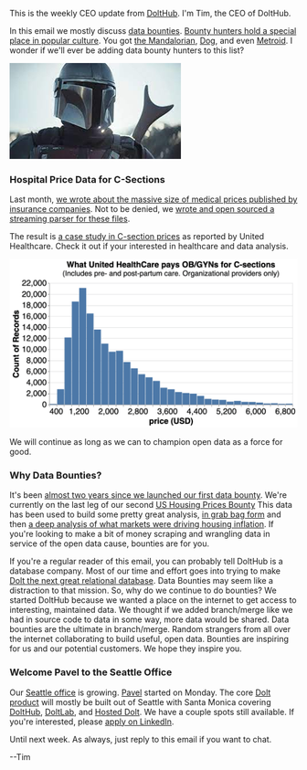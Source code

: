 This is the weekly CEO update from [DoltHub](https://www.dolthub.com/). I'm Tim, the CEO of DoltHub. 

In this email we mostly discuss [data bounties](https://www.dolthub.com/bounties). [Bounty hunters hold a special place in popular culture](https://en.wikipedia.org/wiki/Category:Fictional_bounty_hunters). You got [the Mandalorian](https://en.wikipedia.org/wiki/The_Mandalorian), [Dog](https://en.wikipedia.org/wiki/Duane_Chapman), and even [Metroid](https://en.wikipedia.org/wiki/Samus_Aran). I wonder if we'll ever be adding data bounty hunters to this list?

[![Bounty Hunters](../images/mando.jpeg)](https://www.dolthub.com/bountie)

### Hospital Price Data for C-Sections

Last month, [we wrote about the massive size of medical prices published by insurance companies](https://www.dolthub.com/blog/2022-09-02-a-trillion-prices/). Not to be denied, we [wrote and open sourced a streaming parser for these files](https://github.com/dolthub/data-analysis/tree/main/transparency-in-coverage/python/processors).

The result is [a case study in C-section prices](https://www.dolthub.com/blog/2022-10-03-c-sections/) as reported by United Healthcare. Check it out if your interested in healthcare and data analysis.

[![C-Section Prices](../images/c-sec-prices.png)](https://www.dolthub.com/blog/2022-10-03-c-sections/)

We will continue as long as we can to champion open data as a force for good.

### Why Data Bounties?

It's been [almost two years since we launched our first data bounty](https://www.dolthub.com/blog/2020-12-16-data-bounties/). We're currently on the last leg of our second [US Housing Prices Bounty](https://www.dolthub.com/repositories/dolthub/us-housing-prices-v2) This data has been used to build some pretty great analysis, [in grab bag form](https://www.dolthub.com/blog/2022-03-11-housing-prices-what-we-learned/) and then [a deep analysis of what markets were driving housing inflation](https://www.dolthub.com/blog/2022-04-13-many-faces-of-housing-market/). If you're looking to make a bit of money scraping and wrangling data in service of the open data cause, bounties are for you.

If you're a regular reader of this email, you can probably tell DoltHub is a database company. Most of our time and effort goes into trying to make [Dolt the next great relational database](https://github.com/dolthub/dolt). Data Bounties may seem like a distraction to that mission. So, why do we continue to do bounties? We started DoltHub because we wanted a place on the internet to get access to interesting, maintained data. We thought if we added branch/merge like we had in source code to data in some way, more data would be shared. Data bounties are the ultimate in branch/merge. Random strangers from all over the internet collaborating to build useful, open data. Bounties are inspiring for us and our potential customers. We hope they inspire you.

### Welcome Pavel to the Seattle Office

Our [Seattle office](https://www.dolthub.com/blog/2022-08-05-dolthub-in-seattle/) is growing. [Pavel](https://www.dolthub.com/team#pavel) started on Monday. The core [Dolt product](https://www.doltdb.com) will mostly be built out of Seattle with Santa Monica covering [DoltHub](https://www.dolthub.com), [DoltLab](https://www.doltlab.com), and [Hosted Dolt](https://hosted.doltdb.com). We have a couple spots still available. If you're interested, please [apply on LinkedIn](https://www.linkedin.com/jobs/view/3261490084/).

Until next week. As always, just reply to this email if you want to chat.

--Tim
